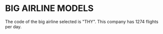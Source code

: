 # BIG AIRLINE MODELS

The code of the big airline selected is "THY". This company has 1274 flights per day.
